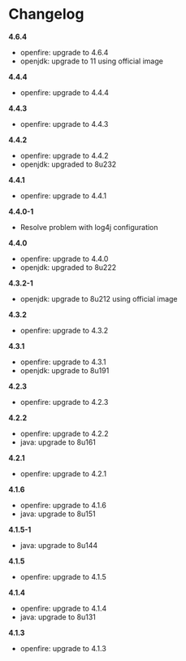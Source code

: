 # Changelog
**4.6.4**
- openfire: upgrade to 4.6.4
- openjdk: upgrade to 11 using official image

**4.4.4**
- openfire: upgrade to 4.4.4

**4.4.3**
- openfire: upgrade to 4.4.3

**4.4.2**
- openfire: upgrade to 4.4.2
- openjdk: upgraded to 8u232

**4.4.1**
- openfire: upgrade to 4.4.1

**4.4.0-1**
- Resolve problem with log4j configuration

**4.4.0**
- openfire: upgrade to 4.4.0
- openjdk: upgraded to 8u222

**4.3.2-1**
- openjdk: upgrade to 8u212 using official image

**4.3.2**
- openfire: upgrade to 4.3.2

**4.3.1**
- openfire: upgrade to 4.3.1
- openjdk: upgrade to 8u191

**4.2.3**
- openfire: upgrade to 4.2.3

**4.2.2**
- openfire: upgrade to 4.2.2
- java: upgrade to 8u161

**4.2.1**
- openfire: upgrade to 4.2.1

**4.1.6**
- openfire: upgrade to 4.1.6
- java: upgrade to 8u151

**4.1.5-1**
- java: upgrade to 8u144

**4.1.5**
- openfire: upgrade to 4.1.5

**4.1.4**
- openfire: upgrade to 4.1.4
- java: upgrade to 8u131

**4.1.3**
- openfire: upgrade to 4.1.3
